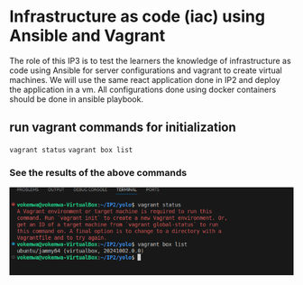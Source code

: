 # **Infrastructure as code (iac) using Ansible and Vagrant**
The role of this IP3 is to test the learners the knowledge of infrastructure as code using Ansible for server configurations and vagrant to create virtual machines. We will use the same react application done in IP2 and deploy the application in a vm. All configurations done using docker containers should be done in ansible playbook.

## run vagrant commands for initialization
`vagrant status`
`vagrant box list`

### See the results of the above commands

![Images](Images/vagrantcommands.png)